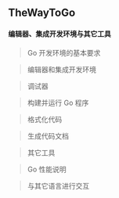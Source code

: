 ## TheWayToGo

#### 编辑器、集成开发环境与其它工具

> Go 开发环境的基本要求

> 编辑器和集成开发环境

> 调试器

> 构建并运行 Go 程序

> 格式化代码

> 生成代码文档

> 其它工具

> Go 性能说明

> 与其它语言进行交互